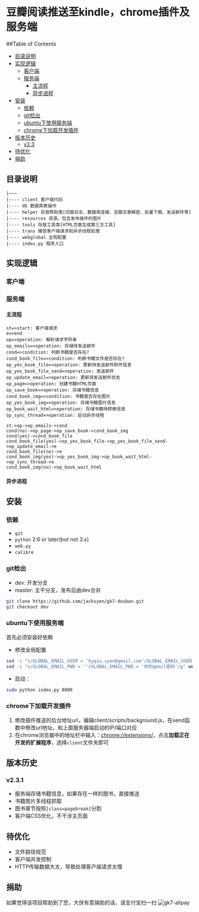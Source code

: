 # 豆瓣阅读推送至kindle，chrome插件及服务端

##Table of Contents

- [目录说明](#目录说明)
- [实现逻辑](#实现逻辑)
  - [客户端](#客户端)
  - [服务端](#服务端)
    - [主流程](#主流程)
    - [异步进程](#异步进程)
- [安装](#安装)
  - [依赖](#依赖)
  - [git检出](#git检出)
  - [ubuntu下使用服务端](#ubuntu下使用服务端)
  - [chrome下加载开发插件](#chrome下加载开发插件)
- [版本历史](#版本历史)
  - [v2.3](#v2.3)
- [待优化](#待优化)
- [捐助](#捐助)

## 目录说明 ##
```
|———
|---- client 客户端代码
|---- db 数据库表操作
|---- helper 存放帮助类[切面日志、数据库连接、豆瓣文章解密、批量下载、发送邮件等]
|---- resources 资源，包含发布插件的图片
|---- tools 存放工具类[HTML页面生成第三方工具]
|---- trans 接受客户端请求和异步线程处理
|---- webglobal 全局配置
|---- index.py 程序入口
```

## 实现逻辑 ##

### 客户端 ###

### 服务端 ###

#### 主流程 ####

```flow
st=>start: 客户端请求
e=>end
op=>operation: 解析请求字符串
op_emails=>operation: 存储待发送邮件
cond=>condition: 判断书籍是否存在?
cond_book_file=>condition: 判断书籍文件是否存在?
op_yes_book_file=>operation: 更新待发送邮件附件信息
op_yes_book_file_send=>operation: 发送邮件
op_update_email=>operation: 更新待发送邮件状态
op_page=>operation: 创建书籍HTML页面
op_save_book=>operation: 存储书籍信息
cond_book_img=>condition: 书籍是否存在图片
op_yes_book_img=>operation: 存储书籍图片信息
op_book_wait_html=>operation: 存储书籍待转换信息
op_sync_thread=>operation: 启动异步线程

st->op->op_emails->cond
cond(no)->op_page->op_save_book->cond_book_img
cond(yes)->cond_book_file
cond_book_file(yes)->op_yes_book_file->op_yes_book_file_send->op_update_email->e
cond_book_file(no)->e
cond_book_img(yes)->op_yes_book_img->op_book_wait_html->op_sync_thread->e
cond_book_img(no)->op_book_wait_html
```

#### 异步进程 ####

## 安装 ##

### 依赖 ###

+ `git`
+ `python` 2.6 or later(but not 3.x)
+ `web.py`
+ `calibre`

### git检出 ###

+ dev: 开发分支
+ master: 主干分支，发布后由dev合并
```bash
git clone https://github.com/jacksyen/gk7-douban.git
git checkout dev
```

### ubuntu下使用服务端 ###

首先必须安装好依赖

* 修改全局配置
```bash
sed -i "s/GLOBAL_EMAIL_USER = 'hyqiu.syen@gmail.com'/GLOBAL_EMAIL_USER = '你的gmail邮箱地址'/g" webglobal/globals.py
sed -i "s/GLOBAL_EMAIL_PWD = ''/GLOBAL_EMAIL_PWD = '你的gmail密码'/g" webglobal/globals.py
```
* 启动：
```bash
sudo python index.py 8000
```

### chrome下加载开发插件 ###

1. 修改插件推送的后台地址url，编辑client/scripts/background.js，在send函数中修改url地址，和上面服务器端启动的IP/端口对应
2. 在chrome浏览器中的地址栏中输入：[chrome://extensions/](chrome://extensions/)，点击**加载正在开发的扩展程序**，选择`client`文件夹即可

## 版本历史 ##

### v2.3.1 ###
+ 服务端存储书籍信息，如果存在一样的图书，直接推送
+ 书籍图片多线程抓取
+ 图书章节按照`[class=pagebreak]`分割
+ 客户端CSS优化，不干涉主页面

## 待优化 ##
+ 文件路径规范
+ 客户端并发控制
+ HTTP传输数据大太，导致处理客户端请求太慢

## 捐助 ##

如果觉得该项目帮助到了您，大侠有意捐助的话，请支付宝扫一扫
![gk7-alipay](http://blog.gk7.pw/donation.png)
